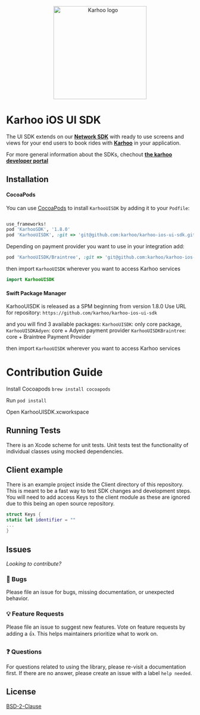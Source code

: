 <div align="center">
<a href="https://karhoo.com">
<img
alt="Karhoo logo"
width="250px"
src="https://cdn.karhoo.com/s/images/logos/karhoo_logo.png"
/>
</a>
</div>

# Karhoo iOS UI SDK

The UI SDK extends on our [**Network SDK**](https://github.com/karhoo/karhoo-ios-sdk) with ready to use screens and views for your end users to book rides with [**Karhoo**](https://karhoo.com/) in your application.

For more general information about the SDKs, chechout [**the karhoo developer portal**](https://developer.karhoo.com/docs/build-apps-using-sdks)

## Installation

#### CocoaPods
You can use [CocoaPods](http://cocoapods.org/) to install `KarhooUISDK` by adding it to your `Podfile`:

```ruby

use_frameworks!
pod 'KarhooSDK', '1.8.0'
pod 'KarhooUISDK', :git => 'git@github.com:karhoo/karhoo-ios-ui-sdk.git', :tag => '1.13.0'
```
Depending on payment provider you want to use in your integration add:
```ruby
pod 'KarhooUISDK/Braintree', :git => 'git@github.com:karhoo/karhoo-ios-ui-sdk.git', :tag => '1.13.0'
```

then import `KarhooUISDK` wherever you want to access Karhoo services

``` swift
import KarhooUISDK
```

#### Swift Package Manager
KarhooUISDK is released as a SPM beginning from version 1.8.0
Use URL for repository: `https://github.com/karhoo/karhoo-ios-ui-sdk`

and you will find 3 available packages:
`KarhooUISDK`: only core package, 	
`KarhooUISDKAdyen`: core + Adyen payment provider
`KarhooUISDKBraintree`: core + Braintree Payment Provider

then import `KarhooUISDK` wherever you want to access Karhoo services

# Contribution Guide 
Install Cocoapods 
`brew install cocoapods`


Run 
`pod install`

Open  KarhooUISDK.xcworkspace 

## Running Tests
There is an Xcode scheme for unit tests. Unit tests test the functionality of individual classes using mocked dependencies. 

## Client example
There is an example project inside the Client directory of this repository. This is meant to be a fast way to test SDK changes and development steps.  You will need to add access Keys to the client module as these are ignored due to this being an open source repository. 

```swift
struct Keys {
static let identifier = ""
...
}
```

## Issues

_Looking to contribute?_

### 🐛 Bugs

Please file an issue for bugs, missing documentation, or unexpected behavior.

### 💡 Feature Requests

Please file an issue to suggest new features. Vote on feature requests by adding
a 👍. This helps maintainers prioritize what to work on.

### ❓ Questions

For questions related to using the library, please re-visit a documentation first. If there are no answer, please create an issue with a label `help needed`.


## License
[BSD-2-Clause](./LICENSE)


